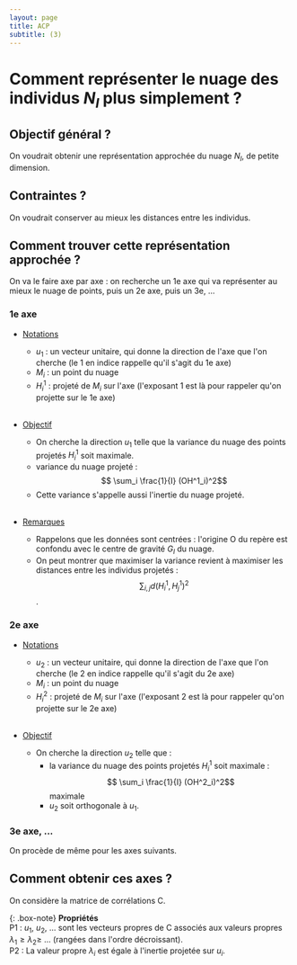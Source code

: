 ```yaml
---
layout: page
title: ACP
subtitle: (3)
---
```



# Comment représenter le nuage des individus $N_I$ plus simplement ? 

## Objectif général ? 

On voudrait obtenir une représentation approchée du nuage $N_I$, de petite dimension.

## Contraintes ?

On voudrait conserver au mieux les distances entre les individus. 

##  Comment trouver cette représentation approchée ? 

On va le faire axe par axe : on recherche un 1e axe qui va représenter au mieux le nuage de points, puis un 2e axe, puis un 3e, ...

### 1e axe

* <u>Notations</u>
  * $u_1$ : un vecteur unitaire, qui donne la direction de l'axe que l'on cherche (le 1 en indice rappelle qu'il s'agit du 1e axe)
  * $M_i$ : un point du nuage
  * $H^1_i$ : projeté de $M_i$ sur l'axe (l'exposant 1 est là pour rappeler qu'on projette sur le 1e axe) <br/><br/>

* <u>Objectif</u>
  * On cherche la direction $u_1$ telle que la variance du nuage des points projetés $H^1_i$ soit maximale.
  * variance du nuage projeté : $$ \sum_i \frac{1}{I} (OH^1_i)^2$$    
  * Cette variance s'appelle aussi l'inertie du nuage projeté. <br/><br/>
  
* <u>Remarques</u>
  * Rappelons que les données sont centrées : l'origine O du repère est confondu avec le centre de gravité $G_I$ du nuage. 
  * On peut montrer que maximiser la variance revient à maximiser les distances entre les individus projetés : $$\sum_{i,j} d(H^1_i,H^1_j)^2$$. 

### 2e axe

* <u>Notations</u>
  * $u_2$ : un vecteur unitaire, qui donne la direction de l'axe que l'on cherche (le 2 en indice rappelle qu'il s'agit du 2e axe)
  * $M_i$ : un point du nuage
  * $H^2_i$ : projeté de $M_i$ sur l'axe (l'exposant 2 est là pour rappeler qu'on projette sur le 2e axe) <br/><br/>

* <u>Objectif</u>
  * On cherche la direction $u_2$ telle que :
    * la variance du nuage des points projetés $H^1_i$ soit maximale : $$ \sum_i \frac{1}{I} (OH^2_i)^2$$ maximale
    * $u_2$ soit orthogonale à $u_1$.

### 3e axe, ...

On procède de même pour les axes suivants.


## Comment obtenir ces axes ? 

On considère la matrice de corrélations C. 

{: .box-note}
**Propriétés** <br/>
P1 : $u_1$, $u_2$, ... sont les vecteurs propres de C associés aux valeurs propres $\lambda_1 \geq  \lambda_2 \geq$ ... (rangées dans l'ordre décroissant). <br/>
P2 : La valeur propre $\lambda_i$ est égale à l'inertie projetée sur $u_i$.

